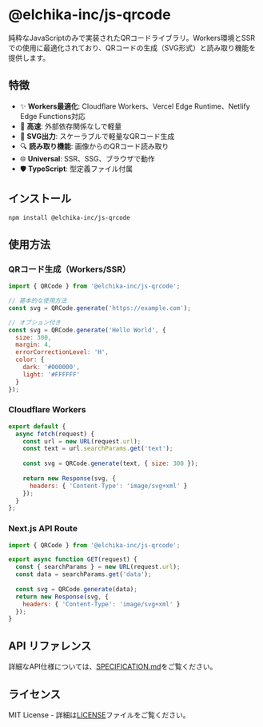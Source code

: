 # @elchika-inc/js-qrcode

純粋なJavaScriptのみで実装されたQRコードライブラリ。Workers環境とSSRでの使用に最適化されており、QRコードの生成（SVG形式）と読み取り機能を提供します。

## 特徴

- ✨ **Workers最適化**: Cloudflare Workers、Vercel Edge Runtime、Netlify Edge Functions対応
- 🚀 **高速**: 外部依存関係なしで軽量
- 📱 **SVG出力**: スケーラブルで軽量なQRコード生成
- 🔍 **読み取り機能**: 画像からのQRコード読み取り
- 🌐 **Universal**: SSR、SSG、ブラウザで動作
- 🛡️ **TypeScript**: 型定義ファイル付属

## インストール

```bash
npm install @elchika-inc/js-qrcode
```

## 使用方法

### QRコード生成（Workers/SSR）

```javascript
import { QRCode } from '@elchika-inc/js-qrcode';

// 基本的な使用方法
const svg = QRCode.generate('https://example.com');

// オプション付き
const svg = QRCode.generate('Hello World', {
  size: 300,
  margin: 4,
  errorCorrectionLevel: 'H',
  color: {
    dark: '#000000',
    light: '#FFFFFF'
  }
});
```

### Cloudflare Workers

```javascript
export default {
  async fetch(request) {
    const url = new URL(request.url);
    const text = url.searchParams.get('text');
    
    const svg = QRCode.generate(text, { size: 300 });
    
    return new Response(svg, {
      headers: { 'Content-Type': 'image/svg+xml' }
    });
  }
};
```

### Next.js API Route

```javascript
import { QRCode } from '@elchika-inc/js-qrcode';

export async function GET(request) {
  const { searchParams } = new URL(request.url);
  const data = searchParams.get('data');
  
  const svg = QRCode.generate(data);
  return new Response(svg, {
    headers: { 'Content-Type': 'image/svg+xml' }
  });
}
```

## API リファレンス

詳細なAPI仕様については、[SPECIFICATION.md](./SPECIFICATION.md)をご覧ください。

## ライセンス

MIT License - 詳細は[LICENSE](./LICENSE)ファイルをご覧ください。